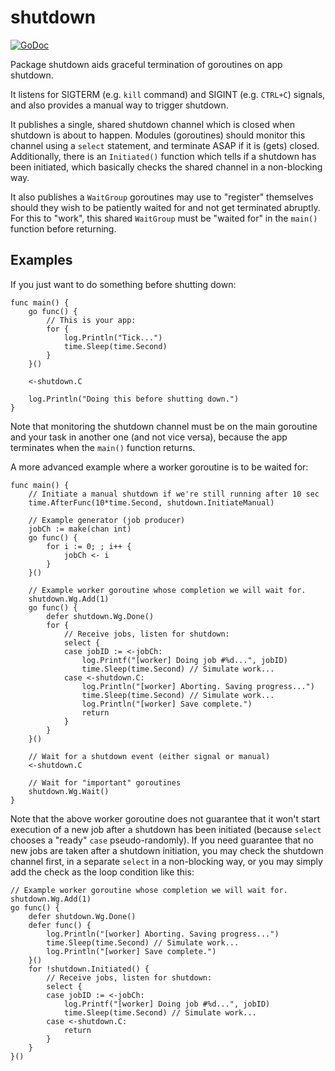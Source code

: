 # shutdown

[![GoDoc](https://godoc.org/github.com/icza/shutdown?status.svg)](https://godoc.org/github.com/icza/shutdown)

Package shutdown aids graceful termination of goroutines on app shutdown.

It listens for SIGTERM (e.g. `kill` command) and SIGINT (e.g. `CTRL+C`) signals,
and also provides a manual way to trigger shutdown.

It publishes a single, shared shutdown channel which is closed when shutdown
is about to happen. Modules (goroutines) should monitor this channel
using a `select` statement, and terminate ASAP if it is (gets) closed. Additionally,
there is an `Initiated()` function which tells if a shutdown has been initiated, which
basically checks the shared channel in a non-blocking way.

It also publishes a `WaitGroup` goroutines may use to "register" themselves
should they wish to be patiently waited for and not get terminated abruptly.
For this to "work", this shared `WaitGroup` must be "waited for"
in the `main()` function before returning.

## Examples

If you just want to do something before shutting down:

	func main() {
		go func() {
			// This is your app:
			for {
				log.Println("Tick...")
				time.Sleep(time.Second)
			}
		}()

		<-shutdown.C

		log.Println("Doing this before shutting down.")
	}

Note that monitoring the shutdown channel must be on the main goroutine and your
task in another one (and not vice versa), because the app terminates when the
`main()` function returns.

A more advanced example where a worker goroutine is to be waited for:

	func main() {
		// Initiate a manual shutdown if we're still running after 10 sec
		time.AfterFunc(10*time.Second, shutdown.InitiateManual)

		// Example generator (job producer)
		jobCh := make(chan int)
		go func() {
			for i := 0; ; i++ {
				jobCh <- i
			}
		}()

		// Example worker goroutine whose completion we will wait for.
		shutdown.Wg.Add(1)
		go func() {
			defer shutdown.Wg.Done()
			for {
				// Receive jobs, listen for shutdown:
				select {
				case jobID := <-jobCh:
					log.Printf("[worker] Doing job #%d...", jobID)
					time.Sleep(time.Second) // Simulate work...
				case <-shutdown.C:
					log.Println("[worker] Aborting. Saving progress...")
					time.Sleep(time.Second) // Simulate work...
					log.Println("[worker] Save complete.")
					return
				}
			}
		}()

		// Wait for a shutdown event (either signal or manual)
		<-shutdown.C

		// Wait for "important" goroutines
		shutdown.Wg.Wait()
	}

Note that the above worker goroutine does not guarantee that it won't start execution
of a new job after a shutdown has been initiated (because `select` chooses a "ready" `case`
pseudo-randomly). If you need guarantee that no new jobs are taken after a shutdown initiation,
you may check the shutdown channel first, in a separate `select` in a non-blocking way,
or you may simply add the check as the loop condition like this:

	// Example worker goroutine whose completion we will wait for.
	shutdown.Wg.Add(1)
	go func() {
		defer shutdown.Wg.Done()
		defer func() {
			log.Println("[worker] Aborting. Saving progress...")
			time.Sleep(time.Second) // Simulate work...
			log.Println("[worker] Save complete.")
		}()
		for !shutdown.Initiated() {
			// Receive jobs, listen for shutdown:
			select {
			case jobID := <-jobCh:
				log.Printf("[worker] Doing job #%d...", jobID)
				time.Sleep(time.Second) // Simulate work...
			case <-shutdown.C:
				return
			}
		}
	}()
